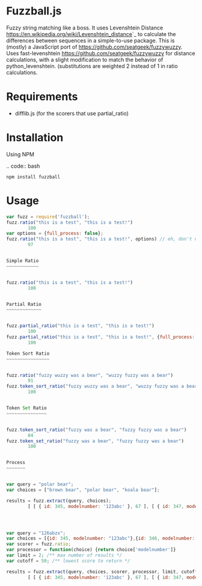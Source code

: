 Fuzzball.js
==========

Fuzzy string matching like a boss. It uses Levenshtein Distance <https://en.wikipedia.org/wiki/Levenshtein_distance>`_ to calculate the differences between sequences in a simple-to-use package.
This is (mostly) a JavaScript port of <https://github.com/seatgeek/fuzzywuzzy>. Uses fast-levenshtein <https://github.com/seatgeek/fuzzywuzzy> for distance calculations, with a slight modification to match the behavior of python_levenshtein. (substitutions are weighted 2 instead of 1 in ratio calculations.

Requirements
============

-  difflib.js   (for the scorers that use partial_ratio)

Installation
============

Using NPM

.. code:: bash

    npm install fuzzball

Usage
=====

```js
var fuzz = require('fuzzball');
fuzz.ratio("this is a test", "this is a test!")
        100
var options = {full_process: false};
fuzz.ratio("this is a test", "this is a test!", options) // eh, don't need to clean it up..
        97


Simple Ratio
~~~~~~~~~~~~


fuzz.ratio("this is a test", "this is a test!")
        100


Partial Ratio
~~~~~~~~~~~~~


fuzz.partial_ratio("this is a test", "this is a test!")
        100
fuzz.partial_ratio("this is a test", "this is a test!", {full_process: false}) //still 100
        100

Token Sort Ratio
~~~~~~~~~~~~~~~~


fuzz.ratio("fuzzy wuzzy was a bear", "wuzzy fuzzy was a bear")
        91
fuzz.token_sort_ratio("fuzzy wuzzy was a bear", "wuzzy fuzzy was a bear")
        100


Token Set Ratio
~~~~~~~~~~~~~~~


fuzz.token_sort_ratio("fuzzy was a bear", "fuzzy fuzzy was a bear")
        84
fuzz.token_set_ratio("fuzzy was a bear", "fuzzy fuzzy was a bear")
        100


Process
~~~~~~~


var query = "polar bear";
var choices = ["brown bear", "polar bear", "koala bear"];

results = fuzz.extract(query, choices);
        [ [ { id: 345, modelnumber: '123abc' }, 67 ], [ { id: 347, modelnumber: '456abdzx' }, 57 ] ]




var query = "126abzx";
var choices = [{id: 345, modelnumber: "123abc"},{id: 346, modelnumber: "123efg"},{id: 347, modelnumber: "456abdzx"}];
var scorer = fuzz.ratio;
var processor = function(choice) {return choice['modelnumber']}
var limit = 2; /** max number of results */
var cutoff = 50; /** lowest score to return */

results = fuzz.extract(query, choices, scorer, processor, limit, cutoff);
        [ [ { id: 345, modelnumber: '123abc' }, 67 ], [ { id: 347, modelnumber: '456abdzx' }, 57 ] ]
```
